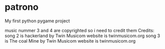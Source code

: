 # patrono
My first python pygame project


music nummer 3 and 4 are copyrighted so i need to credit them
Credits:
song 2 is hackerland by Twin Musicom website is twinmusicom.org
song 3 is The coal Mine by Twin Musicom website is twinmusicom.org
